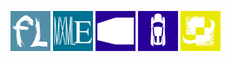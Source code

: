 <a href="https://github.com/hydroperfl" target="_blank"><img src="icons/fl.png" alt="FL" width="64"></a>
<a href="https://github.com/mxmlextrema" target="_blank"><img src="icons/mxmlextrema.png" alt="MXMLExtrema" width="64"></a>
<a href="https://github.com/metropicture" target="_blank"><img src="icons/metropicture.png" alt="Metropicture" width="64"></a>
<a href="https://github.com/hydroperfox/rigidfour" target="_blank"><img src="icons/rigidfour.png" alt="Rigid Four" width="64"></a>
<a href="https://github.com/hydroperfox/pixelfusion" target="_blank"><img src="icons/pixelfusion.png" alt="Pixel Fusion" width="64"></a>

